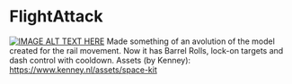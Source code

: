 # FlightAttack
[![IMAGE ALT TEXT HERE](https://img.youtube.com/vi/Sv6veajtnCQ/0.jpg)](https://www.youtube.com/watch?v=Sv6veajtnCQ)
Made something of an avolution of the model created for the rail movement. Now it has Barrel Rolls, lock-on targets and dash control with cooldown.
Assets (by Kenney):
https://www.kenney.nl/assets/space-kit
